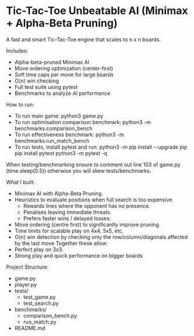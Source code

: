 # Tic-Tac-Toe Unbeatable AI (Minimax + Alpha-Beta Pruning)

A fast and smart Tic-Tac-Toe engine that scales to n x n boards.

Includes:
- Alpha-beta-pruned Minimax AI
- Move ordering optimization (center-first)
- Soft time caps per move for large boards
- O(n) win checking
- Full test suite using pytest
- Benchmarks to analyze AI performance

How to run:
- To run main game: python3 game.py
- To run optimisation comparison benchmark: python3 -m benchmarks.comparison_bench
- To run effectiveness benchmark: python3 -m benchmarks.run_match_bench
- To run tests, install pytest and run: 
    python3 -m pip install --upgrade pip
    pip install pytest
    python3 -m pytest -q

When testing/benchmarking ensure to comment out line 103 of game.py (time.sleep(0.5)) otherwise you will skew tests/benchmarks.

What I built:
- Minimax AI with Alpha-Beta Pruning.
- Heuristics to evaluate positions when full search is too expensive.
    - Rewards lines where the opponent has no presence.
    - Penalises leaving immediate threats.
    - Prefers faster wins / delayed losses.
- Move ordering (centre first) to significantly improve pruning.
- Time limits for scalable play on 4x4, 5x5, etc.
- O(n) win detection by checking only the row/column/diagonals affected by the last move
Together these allow:
- Perfect play on 3x3.
- Strong play and quick performance on bigger boards

Project Structure:
- game.py
- player.py
- tests/
    - test_game.py
    - test_search.py
- benchmarks/
    - comparison_bench.py
    - run_match.py
- README.md